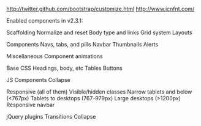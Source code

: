 http://twitter.github.com/bootstrap/customize.html
http://www.icnfnt.com/

Enabled components in v2.3.1:

Scaffolding
  Normalize and reset
  Body type and links
  Grid system
  Layouts

Components
  Navs, tabs, and pills
  Navbar
  Thumbnails
  Alerts

Miscellaneous
  Component animations

Base CSS
  Headings, body, etc
  Tables
  Buttons

JS Components
  Collapse

Responsive (all of them)
  Visible/hidden classes
  Narrow tablets and below (<767px)
  Tablets to desktops (767-979px)
  Large desktops (>1200px)
  Responsive navbar

jQuery plugins
  Transitions
  Collapse
